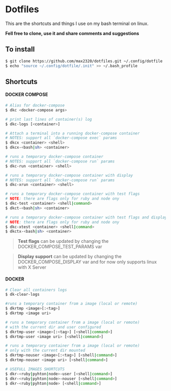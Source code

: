 # Dotfiles

This are the shortcuts and things I use on my bash terminal on linux.

**Fell free to clone, use it and share comments and suggestions**

## To install

```bash
$ git clone https://github.com/max2320/dotfiles.git ~/.config/dotfile
$ echo "source ~/.config/dotfile/.init" >> ~/.bash_profile
```


## Shortcuts

#### DOCKER COMPOSE

```bash
# Alias for docker-compose
$ dkc <docker-compose args>

# print last lines of container(s) log
$ dkc-logs [<container>]

# Attach a terminal into a running docker-compose container
# NOTES: support all `docker-compose exec` params
$ dkcx <container> <shell>
$ dkcx-<bash|sh> <container>

# runs a temporary docker-compose container
# NOTES: support all `docker-compose run` params
$ dkc-run <container> <shell>

# runs a temporary docker-compose container with display
# NOTES: support all `docker-compose run` params
$ dkc-xrun <container> <shell>

# runs a temporary docker-compose container with test flags
# NOTE: there are flags only for ruby and node ony
$ dkc-test <container> <shell|command>
$ dkct-<bash|sh> <container>

# runs a temporary docker-compose container with test flags and display
# NOTE: there are flags only for ruby and node ony
$ dkc-xtest <container> <shell|command>
$ dkctx-<bash|sh> <container>
```

> **Test flags** can be updated by changing the DOCKER_COMPOSE_TEST_PARAMS var

> **Display support** can be updated by changing the DOCKER_COMPOSE_DISPLAY var and for now only supports linux with X Server


#### DOCKER

```bash
# Clear all containers logs
$ dk-clear-logs

#runs a temporary container from a image (local or remote)
$ dkrtmp <image>[:<tag>]
$ dkrtmp <image uri>

# runs a temporary container from a image (local or remote)
# with the current dir and user configured
$ dkrtmp-user <image>[:<tag>] [<shell|command>]
$ dkrtmp-user <image uri> [<shell|command>]

# runs a temporary container from a image (local or remote)
# only with the current dir mounted
$ dkrtmp-nouser <image>[:<tag>] [<shell|command>]
$ dkrtmp-nouser <image uri> [<shell|command>]

# USEFULL IMAGES SHORTCUTS
$ dkr-<ruby|pyhton|node>-user [<shell|command>]
$ dkr-<ruby|pyhton|node>-nouser [<shell|command>]
$ dkr-<ruby|pyhton|node> [<shell|command>]

```
